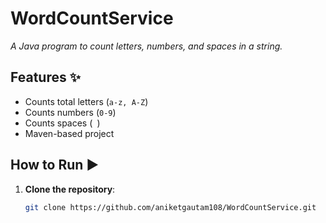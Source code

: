 # WordCountService  
*A Java program to count letters, numbers, and spaces in a string.*  

## Features ✨  
- Counts total letters (`a-z, A-Z`)  
- Counts numbers (`0-9`)  
- Counts spaces (` `)  
- Maven-based project  

## How to Run ▶️  
1. **Clone the repository**:  
   ```bash
   git clone https://github.com/aniketgautam108/WordCountService.git